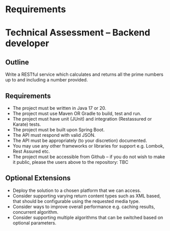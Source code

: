 # Requirements

# Technical Assessment – Backend developer

## Outline
Write a RESTful service which calculates and returns all the prime numbers up to and including a number provided.

## Requirements
- The project must be written in Java 17 or 20.
- The project must use Maven OR Gradle to build, test and run.
- The project must have unit (JUnit) and integration (Restassured or Karate) tests.
- The project must be built upon Spring Boot.
- The API must respond with valid JSON.
- The API must be appropriately (to your discretion) documented.
- You may use any other frameworks or libraries for support e.g. Lombok, Rest Assured etc.
- The project must be accessible from Github – if you do not wish to make it public, please the users above to the repository:  TBC


## Optional Extensions
- Deploy the solution to a chosen platform that we can access.
- Consider supporting varying return content types such as XML based, that should be configurable using the requested media type.
- Consider ways to improve overall performance e.g. caching results, concurrent algorithm.
- Consider supporting multiple algorithms that can be switched based on optional parameters.



